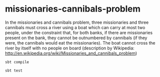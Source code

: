 missionaries-cannibals-problem
==============================

In the missionaries and cannibals problem, three missionaries and three cannibals must cross a river using a boat which can carry at most two people, under the constraint that, for both banks, if there are missionaries present on the bank, they cannot be outnumbered by cannibals (if they were, the cannibals would eat the missionaries). The boat cannot cross the river by itself with no people on board (description by Wikipedia: http://en.wikipedia.org/wiki/Missionaries_and_cannibals_problem)

```
sbt compile

sbt test
```
